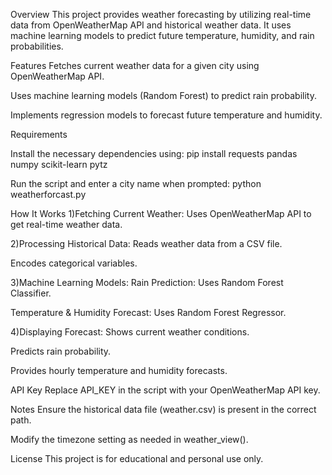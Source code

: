 Overview
This project provides weather forecasting by utilizing real-time data from OpenWeatherMap API and historical weather data. It uses machine learning models to predict future temperature, humidity, and rain probabilities.

Features
Fetches current weather data for a given city using OpenWeatherMap API.

Uses machine learning models (Random Forest) to predict rain probability.

Implements regression models to forecast future temperature and humidity.

Requirements

Install the necessary dependencies using:
pip install requests pandas numpy scikit-learn pytz

Run the script and enter a city name when prompted:
python weatherforcast.py

How It Works
1)Fetching Current Weather:
Uses OpenWeatherMap API to get real-time weather data.

2)Processing Historical Data:
Reads weather data from a CSV file.

Encodes categorical variables.

3)Machine Learning Models:
Rain Prediction: Uses Random Forest Classifier.

Temperature & Humidity Forecast: Uses Random Forest Regressor.

4)Displaying Forecast:
Shows current weather conditions.

Predicts rain probability.

Provides hourly temperature and humidity forecasts.

API Key
Replace API_KEY in the script with your OpenWeatherMap API key.

Notes
Ensure the historical data file (weather.csv) is present in the correct path.

Modify the timezone setting as needed in weather_view().

License
This project is for educational and personal use only.
